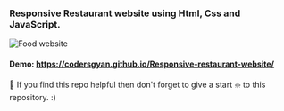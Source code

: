 ### Responsive Restaurant website using Html, Css and JavaScript.

![Food website](https://github.com/codersgyan/Responsive-restaurant-website/blob/master/restaurant-webpage.jpg?raw=true)


#### Demo: https://codersgyan.github.io/Responsive-restaurant-website/


🙏 If you find this repo helpful then don't forget to give a start ❇️ to this repository. :)

